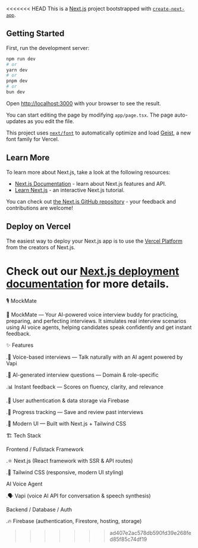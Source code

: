 <<<<<<< HEAD
This is a [Next.js](https://nextjs.org) project bootstrapped with [`create-next-app`](https://nextjs.org/docs/app/api-reference/cli/create-next-app).

## Getting Started

First, run the development server:

```bash
npm run dev
# or
yarn dev
# or
pnpm dev
# or
bun dev
```

Open [http://localhost:3000](http://localhost:3000) with your browser to see the result.

You can start editing the page by modifying `app/page.tsx`. The page auto-updates as you edit the file.

This project uses [`next/font`](https://nextjs.org/docs/app/building-your-application/optimizing/fonts) to automatically optimize and load [Geist](https://vercel.com/font), a new font family for Vercel.

## Learn More

To learn more about Next.js, take a look at the following resources:

- [Next.js Documentation](https://nextjs.org/docs) - learn about Next.js features and API.
- [Learn Next.js](https://nextjs.org/learn) - an interactive Next.js tutorial.

You can check out [the Next.js GitHub repository](https://github.com/vercel/next.js) - your feedback and contributions are welcome!

## Deploy on Vercel

The easiest way to deploy your Next.js app is to use the [Vercel Platform](https://vercel.com/new?utm_medium=default-template&filter=next.js&utm_source=create-next-app&utm_campaign=create-next-app-readme) from the creators of Next.js.

Check out our [Next.js deployment documentation](https://nextjs.org/docs/app/building-your-application/deploying) for more details.
=======
🎙️ MockMate

🤖 MockMate — Your AI-powered voice interview buddy for practicing, preparing, and perfecting interviews.
It simulates real interview scenarios using AI voice agents, helping candidates speak confidently and get instant feedback.

✨ Features

.🎤 Voice-based interviews — Talk naturally with an AI agent powered by Vapi

.🤖 AI-generated interview questions — Domain & role-specific

.📊 Instant feedback — Scores on fluency, clarity, and relevance

.🔐 User authentication & data storage via Firebase

.📝 Progress tracking — Save and review past interviews

.🎨 Modern UI — Built with Next.js + Tailwind CSS

🏗️ Tech Stack

Frontend / Fullstack Framework

.⚛️ Next.js (React framework with SSR & API routes)

.🎨 Tailwind CSS (responsive, modern UI styling)

AI Voice Agent

.🗣️ Vapi (voice AI API for conversation & speech synthesis)

Backend / Database / Auth

.🔥 Firebase (authentication, Firestore, hosting, storage)
>>>>>>> ad407e2ac578db590fd39e268fed85f85c74df19
